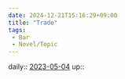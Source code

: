 ```yaml
---
date: 2024-12-21T15:16:29+09:00
title: "Trade"
tags:
 - Bar
 - Novel/Topic
---
```


daily:: [2023-05-04](Daily_Note/2023-05-04.md)
up::